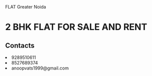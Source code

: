 <html>
<head> 
FLAT Greater Noida
</head>
<body>
<h1>2 BHK FLAT FOR SALE AND RENT</h1>
<h2> Contacts </h2>
<li><cirle> 9289510611</cirle></li>
<li> 8527689374 </li>
<li>anoopvats1999@gmail.com </li>
</body>
</html>
